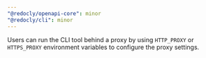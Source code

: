 ```yaml
---
"@redocly/openapi-core": minor
"@redocly/cli": minor
---
```


Users can run the CLI tool behind a proxy by using `HTTP_PROXY` or `HTTPS_PROXY` environment variables to configure the proxy settings. 
